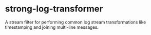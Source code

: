 strong-log-transformer
======================

A stream filter for performing common log stream transformations like
timestamping and joining multi-line messages.
